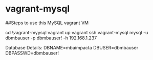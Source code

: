 # vagrant-mysql

##Steps to use this MySQL vagrant VM

cd \vagrant-myysql
vagrant up
vagrant ssh vagrant-mysql
mysql -u dbmbauser -p dbmbauser! -h 192.168.1.237

Database Details:
DBNAME=mbaimpacta
DBUSER=dbmbauser
DBPASSWD=dbmbauser!
